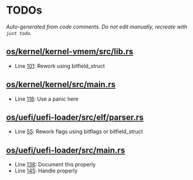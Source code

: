 # TODOs

_Auto-generated from code comments. Do not edit manually, recreate with `just todo`._

## [os/kernel/kernel-vmem/src/lib.rs](./os/kernel/kernel-vmem/src/lib.rs)

- Line [101](./os/kernel/kernel-vmem/src/lib.rs#L101): Rework using bitfield_struct

## [os/kernel/kernel/src/main.rs](./os/kernel/kernel/src/main.rs)

- Line [118](./os/kernel/kernel/src/main.rs#L118): Use a panic here

## [os/uefi/uefi-loader/src/elf/parser.rs](./os/uefi/uefi-loader/src/elf/parser.rs)

- Line [55](./os/uefi/uefi-loader/src/elf/parser.rs#L55): Rework flags using bitflags or bitfield_struct

## [os/uefi/uefi-loader/src/main.rs](./os/uefi/uefi-loader/src/main.rs)

- Line [138](./os/uefi/uefi-loader/src/main.rs#L138): Document this properly
- Line [145](./os/uefi/uefi-loader/src/main.rs#L145): Handle properly
